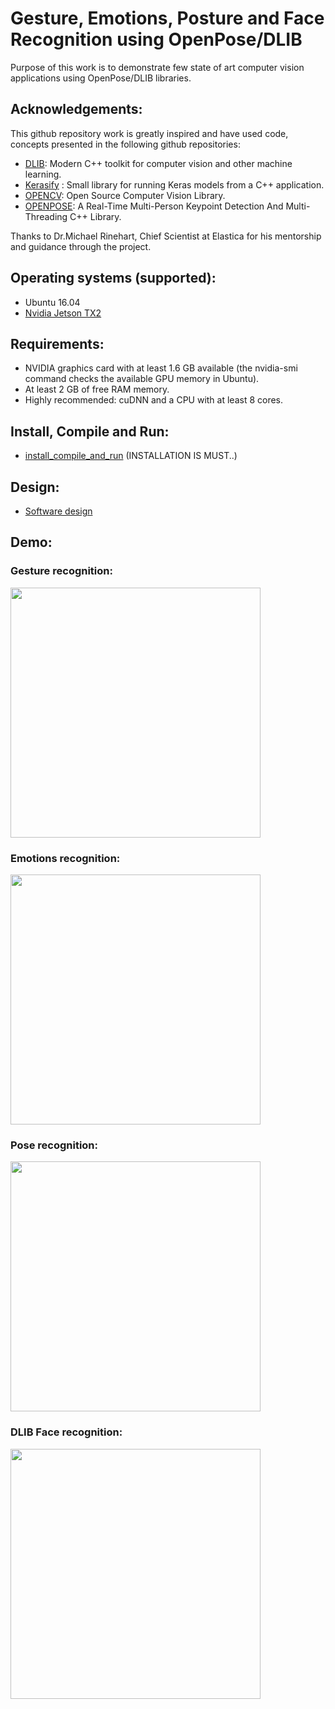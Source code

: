 
# Gesture, Emotions, Posture and Face Recognition using OpenPose/DLIB
Purpose of this work is to demonstrate few state of art computer vision applications using OpenPose/DLIB libraries.

## Acknowledgements:
This github repository work is greatly inspired and have used code, concepts presented in the following github repositories:

- [DLIB](https://github.com/davisking/dlib):  Modern C++ toolkit for computer vision and other machine learning.  
- [Kerasify](https://github.com/moof2k/kerasify) : Small library for running Keras models from a C++ application.  
- [OPENCV](https://github.com/opencv/opencv): Open Source Computer Vision Library.  
- [OPENPOSE](https://github.com/CMU-Perceptual-Computing-Lab/openpose): A Real-Time Multi-Person Keypoint Detection And Multi-Threading C++ Library.  

Thanks to Dr.Michael Rinehart, Chief Scientist at Elastica for his mentorship and guidance through the project.   


## Operating systems (supported):
- Ubuntu 16.04
- [Nvidia Jetson TX2](https://developer.nvidia.com/embedded/buy/jetson-tx2)  


## Requirements:

- NVIDIA graphics card with at least 1.6 GB available (the nvidia-smi command checks the available GPU memory in Ubuntu).  
- At least 2 GB of free RAM memory.
- Highly recommended: cuDNN and a CPU with at least 8 cores.

## Install, Compile and Run:

- [install_compile_and_run](https://github.com/srianant/computer_vision/blob/master/openpose/installation.md)   (INSTALLATION IS MUST..)

## Design:  
- [Software design](https://github.com/srianant/computer_vision/blob/master/openpose/Readme.md)    

## Demo:  

### Gesture recognition:  

<img src="output/hand_gesture_video.gif" height="400"/>  

### Emotions recognition:  

<img src="output/emotions_video.gif" height="400"/>  

### Pose recognition:  

<img src="output/pose_video.gif" height="400"/>  

### DLIB Face recognition:  

<img src="output/face_rec.gif" height="400"/>  
